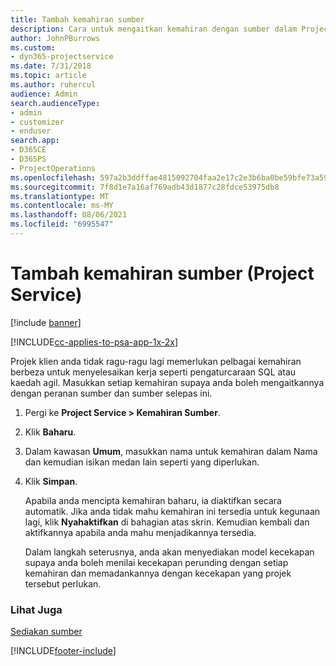 ```yaml
---
title: Tambah kemahiran sumber
description: Cara untuk mengaitkan kemahiran dengan sumber dalam Project Service
author: JohnPBurrows
ms.custom:
- dyn365-projectservice
ms.date: 7/31/2018
ms.topic: article
ms.author: ruhercul
audience: Admin
search.audienceType:
- admin
- customizer
- enduser
search.app:
- D365CE
- D365PS
- ProjectOperations
ms.openlocfilehash: 597a2b3ddffae4815092704faa2e17c2e3b6ba0be59bfe73a59a89a4fe506ede
ms.sourcegitcommit: 7f8d1e7a16af769adb43d1877c28fdce53975db8
ms.translationtype: MT
ms.contentlocale: ms-MY
ms.lasthandoff: 08/06/2021
ms.locfileid: "6995547"
---
```

# <a name="add-resource-skills-project-service"></a>Tambah kemahiran sumber (Project Service)

[!include [banner](../includes/psa-now-project-operations.md)]

[!INCLUDE[cc-applies-to-psa-app-1x-2x](../includes/cc-applies-to-psa-app-1x-2x.md)]

Projek klien anda tidak ragu-ragu lagi memerlukan pelbagai kemahiran berbeza untuk menyelesaikan kerja seperti pengaturcaraan SQL atau kaedah agil. Masukkan setiap kemahiran supaya anda boleh mengaitkannya dengan peranan sumber dan sumber selepas ini.  
  
1. Pergi ke **Project Service > Kemahiran Sumber**.  
  
2. Klik **Baharu**.  
  
3. Dalam kawasan **Umum**, masukkan nama untuk kemahiran dalam Nama dan kemudian isikan medan lain seperti yang diperlukan.  
  
4. Klik **Simpan**.  
  
   Apabila anda mencipta kemahiran baharu, ia diaktifkan secara automatik. Jika anda tidak mahu kemahiran ini tersedia untuk kegunaan lagi, klik **Nyahaktifkan** di bahagian atas skrin. Kemudian kembali dan aktifkannya apabila anda mahu menjadikannya tersedia.  
  
   Dalam langkah seterusnya, anda akan menyediakan model kecekapan supaya anda boleh menilai kecekapan perunding dengan setiap kemahiran dan memadankannya dengan kecekapan yang projek tersebut perlukan.  
  
### <a name="see-also"></a>Lihat Juga  
 [Sediakan sumber](../psa/set-up-resources.md)


[!INCLUDE[footer-include](../includes/footer-banner.md)]